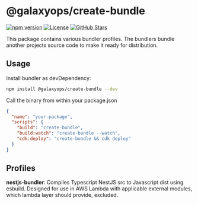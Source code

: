 # @galaxyops/create-bundle

[![npm version](https://badge.fury.io/js/@galaxyops%2Fcreate-bundle.svg)](https://badge.fury.io/js/@galaxyops%2Fcreate-bundle)
[![License](https://img.shields.io/badge/License-MIT-brightgreen.svg)](LICENSE)
[![GitHub Stars](https://img.shields.io/github/stars/hxtree/galaxyops?style=social)](https://github.com/hxtree/galaxyops/stargazers)

This package contains various bundler profiles. The bundlers bundle another
projects source code to make it ready for distribution.

## Usage

Install bundler as devDependency:

```bash
npm install @galaxyops/create-bundle --dev
```

Call the binary from within your package.json

```json
{
  "name": "your-package",
  "scripts": {
    "build": "create-bundle",
    "build:watch": "create-bundle --watch",
    "cdk:deploy": "create-bundle && cdk deploy"
  }
}
```

## Profiles

**nestjs-bundler**: Compiles Typescript NestJS src to Javascript dist using
esbuild. Designed for use in AWS Lambda with applicable external modules, which
lambda layer should provide, excluded.
